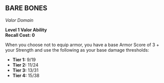 ## BARE BONES  
_Valor Domain_  

**Level 1 Valor Ability**  
**Recall Cost: 0**  

When you choose not to equip armor, you have a base Armor Score of 3 + your Strength and use the following as your base damage thresholds:  

- **Tier 1:** 9/19  
- **Tier 2:** 11/24  
- **Tier 3:** 13/31  
- **Tier 4:** 15/38  

